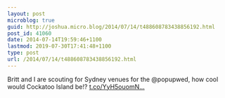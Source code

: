 ```yaml
---
layout: post
microblog: true
guid: http://joshua.micro.blog/2014/07/14/t488608783438856192.html
post_id: 41060
date: 2014-07-14T19:59:46+1100
lastmod: 2019-07-30T17:41:48+1100
type: post
url: /2014/07/14/t488608783438856192.html
---
```

Britt and I are scouting for Sydney venues for the @popupwed, how cool would Cockatoo Island be!? [t.co/YyH5ouomN...](http://t.co/YyH5ouomNO)
